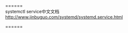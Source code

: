 ======  
systemctl service中文文档   
http://www.jinbuguo.com/systemd/systemd.service.html   

======   
